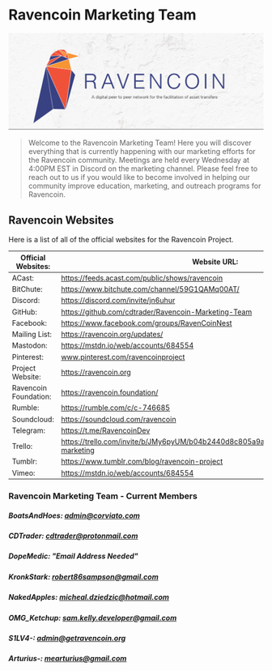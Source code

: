 # Ravencoin Marketing Team

<img src="/assets/images/git-repo-images/ravencoin-marble.png" alt="ravencoin-marble-logo"/>

<blockquote>
<p>Welcome to the Ravencoin Marketing Team! Here you will discover everything that is currently happening with our marketing efforts for the Ravencoin community. Meetings are held every Wednesday at 4:00PM EST in Discord on the marketing channel. Please feel free to reach out to us if you would like to become involved in helping our community improve education, marketing, and outreach programs for Ravencoin. </p>
</blockquote> 

## Ravencoin  Websites

Here is a list of all of the official websites for the Ravencoin Project.

| Official Websites: | Website URL: |
| ------ | ------ |
| ACast: | https://feeds.acast.com/public/shows/ravencoin |
| BitChute: | https://www.bitchute.com/channel/59G1QAMq00AT/ |
| Discord: | https://discord.com/invite/jn6uhur|
| GitHub: | https://github.com/cdtrader/Ravencoin-Marketing-Team |
| Facebook: | https://www.facebook.com/groups/RavenCoinNest |
| Mailing List: | https://ravencoin.org/updates/ |
| Mastodon: | https://mstdn.io/web/accounts/684554 |
| Pinterest: | www.pinterest.com/ravencoinproject |
| Project Website: | https://ravencoin.org |
| Ravencoin Foundation: |https://ravencoin.foundation/ |
| Rumble: | https://rumble.com/c/c-746685 |
| Soundcloud: | https://soundcloud.com/ravencoin |
| Telegram: | https://t.me/RavencoinDev |
| Trello: | https://trello.com/invite/b/JMy6pyUM/b04b2440d8c805a9a3584feed3c8800d/ravencoin-marketing |
| Tumblr: | https://www.tumblr.com/blog/ravencoin-project |
| Vimeo: | https://mstdn.io/web/accounts/684554 |


### Ravencoin Marketing Team - Current Members

##### BoatsAndHoes: admin@corviato.com
##### CDTrader: cdtrader@protonmail.com
##### DopeMedic: "Email Address Needed"
##### KronkStark: robert86sampson@gmail.com
##### NakedApples: micheal.dziedzic@hotmail.com
##### OMG_Ketchup: sam.kelly.developer@gmail.com
##### S1LV4-: admin@getravencoin.org
##### Arturius-: mearturius@gmail.com



